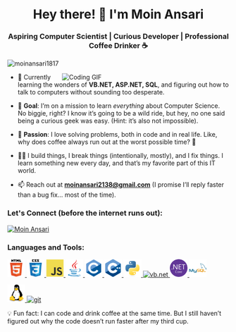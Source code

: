 <h1 align="center">Hey there! 👋 I'm Moin Ansari</h1>
<h3 align="center">Aspiring Computer Scientist | Curious Developer | Professional Coffee Drinker ☕</h3>

<p align="left"> <img src="https://komarev.com/ghpvc/?username=moinansari1817&label=People%20stalking%20my%20profile&color=blue&style=flat-square" alt="moinansari1817" /> </p>


<img align="right" alt="Coding GIF" width="380" src="https://i.imgur.com/rTZkf4K.gif">

- 🌱 Currently learning the wonders of **VB.NET, ASP.NET, SQL**, and figuring out how to talk to computers without sounding too desperate.

- 🧠 **Goal**: I’m on a mission to learn *everything* about Computer Science. No biggie, right? I know it’s going to be a wild ride, but hey, no one said being a curious geek was easy. (Hint: it’s also not impossible).

- 🎯 **Passion**: I love solving problems, both in code and in real life. Like, why does coffee always run out at the worst possible time? 🤔

- 👨‍💻 I build things, I break things (intentionally, mostly), and I fix things. I learn something new every day, and that’s my favorite part of this IT world.

- 📫 Reach out at **moinansari2138@gmail.com** (I promise I’ll reply faster than a bug fix… most of the time).

<h3 align="left">Let's Connect (before the internet runs out):</h3>
<p align="left">
<a href="https://www.linkedin.com/in/moin-ansari1817/" target="blank"><img align="center" src="https://raw.githubusercontent.com/rahuldkjain/github-profile-readme-generator/master/src/images/icons/Social/linked-in-alt.svg" alt="Moin Ansari" height="30" width="40" /></a>
</p>

<h3 align="left">Languages and Tools:</h3>
<p align="left">
  <!-- Programming Languages -->
  <a href="https://www.w3.org/html/" target="_blank" rel="noreferrer"> <img src="https://raw.githubusercontent.com/devicons/devicon/master/icons/html5/html5-original-wordmark.svg" alt="html5" width="40" height="40"/> </a>
  <a href="https://www.w3schools.com/css/" target="_blank" rel="noreferrer"> <img src="https://raw.githubusercontent.com/devicons/devicon/master/icons/css3/css3-original-wordmark.svg" alt="css3" width="40" height="40"/> </a>
  <a href="https://www.javascript.com/" target="_blank" rel="noreferrer"> <img src="https://raw.githubusercontent.com/devicons/devicon/master/icons/javascript/javascript-original.svg" alt="javascript" width="40" height="40"/> </a>
  <a href="https://www.java.com" target="_blank" rel="noreferrer"> <img src="https://raw.githubusercontent.com/devicons/devicon/master/icons/java/java-original.svg" alt="java" width="40" height="40"/> </a>
  <a href="https://www.cprogramming.com/" target="_blank" rel="noreferrer"> <img src="https://raw.githubusercontent.com/devicons/devicon/master/icons/c/c-original.svg" alt="c" width="40" height="40"/> </a>
  <a href="https://www.w3schools.com/cpp/" target="_blank" rel="noreferrer"> <img src="https://raw.githubusercontent.com/devicons/devicon/master/icons/cplusplus/cplusplus-original.svg" alt="cplusplus" width="40" height="40"/> </a>
  <a href="https://www.python.org/" target="_blank" rel="noreferrer"> <img src="https://raw.githubusercontent.com/devicons/devicon/master/icons/python/python-original.svg" alt="python" width="40" height="40"/> </a>
  <a href="https://learn.microsoft.com/en-us/dotnet/visual-basic/" target="_blank" rel="noreferrer"> <img src="https://upload.wikimedia.org/wikipedia/commons/thumb/4/40/VB.NET_Logo.svg/1200px-VB.NET_Logo.svg.png" alt="vb.net" width="40" height="40"/> </a>
  <!-- Web Development and Database Tools -->
  <a href="https://dotnet.microsoft.com/apps/aspnet" target="_blank" rel="noreferrer"> <img src="https://raw.githubusercontent.com/devicons/devicon/master/icons/dotnetcore/dotnetcore-original.svg" alt="asp.net" width="40" height="40"/> </a>
  <a href="https://www.mysql.com/" target="_blank" rel="noreferrer"> <img src="https://raw.githubusercontent.com/devicons/devicon/master/icons/mysql/mysql-original-wordmark.svg" alt="mysql" width="40" height="40"/> </a>

  <!-- OS and Version Control -->
  <a href="https://www.linux.org/" target="_blank" rel="noreferrer"> <img src="https://raw.githubusercontent.com/devicons/devicon/master/icons/linux/linux-original.svg" alt="linux" width="40" height="40"/> </a>
  <a href="https://git-scm.com/" target="_blank" rel="noreferrer"> <img src="https://www.vectorlogo.zone/logos/git-scm/git-scm-icon.svg" alt="git" width="40" height="40"/> </a>
</p>

<p align="left"> 💡 Fun fact: I can code and drink coffee at the same time. But I still haven’t figured out why the code doesn’t run faster after my third cup. </p>
